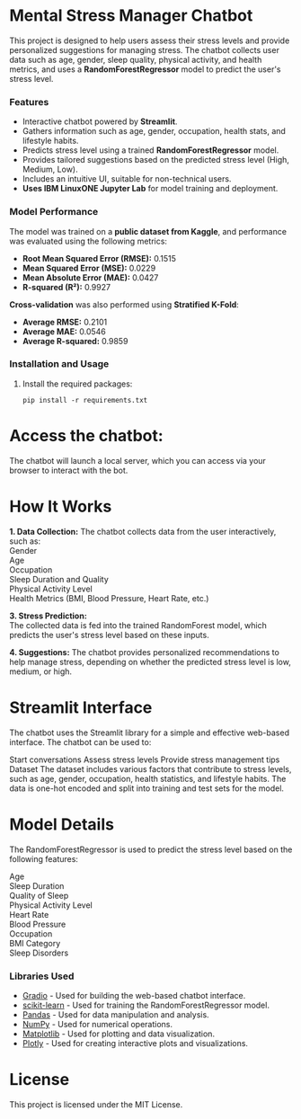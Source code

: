 # Mental Stress Manager Chatbot

This project is designed to help users assess their stress levels and provide personalized suggestions for managing stress. The chatbot collects user data such as age, gender, sleep quality, physical activity, and health metrics, and uses a **RandomForestRegressor** model to predict the user's stress level.

### **Features**
- Interactive chatbot powered by **Streamlit**.
- Gathers information such as age, gender, occupation, health stats, and lifestyle habits.
- Predicts stress level using a trained **RandomForestRegressor** model.
- Provides tailored suggestions based on the predicted stress level (High, Medium, Low).
- Includes an intuitive UI, suitable for non-technical users.
- **Uses IBM LinuxONE Jupyter Lab** for model training and deployment.

### **Model Performance**
The model was trained on a **public dataset from Kaggle**, and performance was evaluated using the following metrics:

- **Root Mean Squared Error (RMSE):** 0.1515  
- **Mean Squared Error (MSE):** 0.0229  
- **Mean Absolute Error (MAE):** 0.0427  
- **R-squared (R²):** 0.9927  

**Cross-validation** was also performed using **Stratified K-Fold**:  
- **Average RMSE:** 0.2101  
- **Average MAE:** 0.0546  
- **Average R-squared:** 0.9859  

### **Installation and Usage**
1. Install the required packages:
   ```
   pip install -r requirements.txt

# Access the chatbot:
The chatbot will launch a local server, which you can access via your browser to interact with the bot.

# How It Works
**1. Data Collection:**
The chatbot collects data from the user interactively, such as:  
Gender    
Age  
Occupation  
Sleep Duration and Quality  
Physical Activity Level  
Health Metrics (BMI, Blood Pressure, Heart Rate, etc.)    

**3. Stress Prediction:**  
The collected data is fed into the trained RandomForest model, which predicts the user's stress level based on these inputs.

**4. Suggestions:** 
The chatbot provides personalized recommendations to help manage stress, depending on whether the predicted stress level is low, medium, or high.

# Streamlit Interface
The chatbot uses the Streamlit library for a simple and effective web-based interface. The chatbot can be used to:

Start conversations
Assess stress levels
Provide stress management tips
Dataset
The dataset includes various factors that contribute to stress levels, such as age, gender, occupation, health statistics, and lifestyle habits. The data is one-hot encoded and split into training and test sets for the model.

# Model Details
The RandomForestRegressor is used to predict the stress level based on the following features:

Age  
Sleep Duration  
Quality of Sleep  
Physical Activity Level  
Heart Rate  
Blood Pressure  
Occupation  
BMI Category  
Sleep Disorders  

### **Libraries Used**
- [Gradio](https://streamlit.io/) - Used for building the web-based chatbot interface.
- [scikit-learn](https://scikit-learn.org/stable/) - Used for training the RandomForestRegressor model.
- [Pandas](https://pandas.pydata.org/) - Used for data manipulation and analysis.
- [NumPy](https://numpy.org/) - Used for numerical operations.
- [Matplotlib](https://matplotlib.org/) - Used for plotting and data visualization.
- [Plotly](https://plotly.com/python/) - Used for creating interactive plots and visualizations.





# License
This project is licensed under the MIT License.





